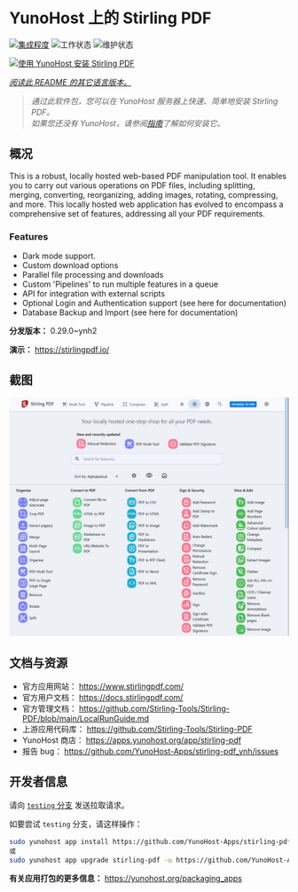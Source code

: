 <!--
注意：此 README 由 <https://github.com/YunoHost/apps/tree/master/tools/readme_generator> 自动生成
请勿手动编辑。
-->

# YunoHost 上的 Stirling PDF

[![集成程度](https://dash.yunohost.org/integration/stirling-pdf.svg)](https://ci-apps.yunohost.org/ci/apps/stirling-pdf/) ![工作状态](https://ci-apps.yunohost.org/ci/badges/stirling-pdf.status.svg) ![维护状态](https://ci-apps.yunohost.org/ci/badges/stirling-pdf.maintain.svg)

[![使用 YunoHost 安装 Stirling PDF](https://install-app.yunohost.org/install-with-yunohost.svg)](https://install-app.yunohost.org/?app=stirling-pdf)

*[阅读此 README 的其它语言版本。](./ALL_README.md)*

> *通过此软件包，您可以在 YunoHost 服务器上快速、简单地安装 Stirling PDF。*  
> *如果您还没有 YunoHost，请参阅[指南](https://yunohost.org/install)了解如何安装它。*

## 概况

This is a robust, locally hosted web-based PDF manipulation tool. It enables you to carry out various operations on PDF files, including splitting, merging, converting, reorganizing, adding images, rotating, compressing, and more. This locally hosted web application has evolved to encompass a comprehensive set of features, addressing all your PDF requirements.

### Features

- Dark mode support.
- Custom download options
- Parallel file processing and downloads
- Custom 'Pipelines' to run multiple features in a queue
- API for integration with external scripts
- Optional Login and Authentication support (see here for documentation)
- Database Backup and Import (see here for documentation)


**分发版本：** 0.29.0~ynh2

**演示：** <https://stirlingpdf.io/>

## 截图

![Stirling PDF 的截图](./doc/screenshots/screenshot.jpg)

## 文档与资源

- 官方应用网站： <https://www.stirlingpdf.com/>
- 官方用户文档： <https://docs.stirlingpdf.com/>
- 官方管理文档： <https://github.com/Stirling-Tools/Stirling-PDF/blob/main/LocalRunGuide.md>
- 上游应用代码库： <https://github.com/Stirling-Tools/Stirling-PDF>
- YunoHost 商店： <https://apps.yunohost.org/app/stirling-pdf>
- 报告 bug： <https://github.com/YunoHost-Apps/stirling-pdf_ynh/issues>

## 开发者信息

请向 [`testing` 分支](https://github.com/YunoHost-Apps/stirling-pdf_ynh/tree/testing) 发送拉取请求。

如要尝试 `testing` 分支，请这样操作：

```bash
sudo yunohost app install https://github.com/YunoHost-Apps/stirling-pdf_ynh/tree/testing --debug
或
sudo yunohost app upgrade stirling-pdf -u https://github.com/YunoHost-Apps/stirling-pdf_ynh/tree/testing --debug
```

**有关应用打包的更多信息：** <https://yunohost.org/packaging_apps>
